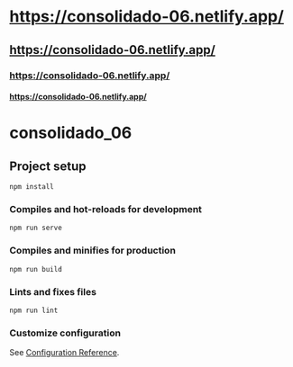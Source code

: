 # https://consolidado-06.netlify.app/
## https://consolidado-06.netlify.app/
### https://consolidado-06.netlify.app/
#### https://consolidado-06.netlify.app/

# consolidado_06

## Project setup
```
npm install
```

### Compiles and hot-reloads for development
```
npm run serve
```

### Compiles and minifies for production
```
npm run build
```

### Lints and fixes files
```
npm run lint
```

### Customize configuration
See [Configuration Reference](https://cli.vuejs.org/config/).
